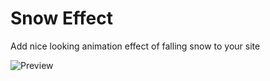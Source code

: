 # Snow Effect
Add nice looking animation effect of falling snow to your site

![Preview](https://raw.githubusercontent.com/RobiNN1/PHP-Fusion-Infusions/master/infusions/snow_panel/preview.png)
